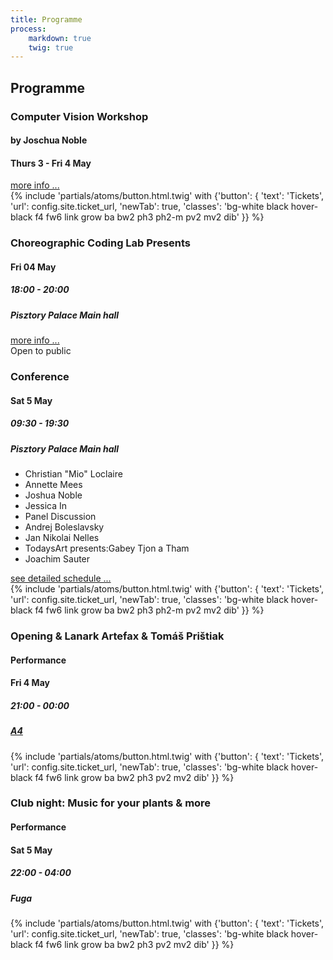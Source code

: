 ```yaml
---
title: Programme
process:
    markdown: true
    twig: true
---
```


<h2>Programme</h2>

<section class="fullwidth cf w-100 tl tc-ns mt4-ns">
    <div class="mw24rem dib v-top w-100 w-30-ns">
        <article class="pa3 bgi-radialgrad tl b--black bw2">
            <div class="lh-title">
                <h3 class="f2 f1-ns ma0">
                    Computer Vision Workshop
                </h3>
                <h4 class="f3 f2-ns ma0">
                    by Joschua Noble
                </h4>
                <h4 class="tr f3 f2-ns ma0 mt2 mt0-ns">
                    Thurs 3 - Fri 4 May
                </h4>
                <div class="dt w-100 mt1 f6 f5-l">
                    <div class="dtc">
                        <span class="mv0 b">
                            <a href="/workshops/computer-vision">more info ...</a>
                        </span>
                    </div>
                    <div class="dtc tr">
                        {% include 'partials/atoms/button.html.twig' with {'button': {
                            'text': 'Tickets',
                            'url': config.site.ticket_url,
                            'newTab': true,
                            'classes': 'bg-white black hover-black f4 fw6 link grow ba bw2 ph3 ph2-m pv2 mv2 dib'
                        }} %}
                    </div>
                </div>
            </div>
        </article>
        <article class="pa3 bgi-radialgrad tl b--black bw2">
            <div>
                <h3 class="f2 f1-ns lh-title ma0 break-word">
                    Choreographic Coding Lab Presents
                </h3>
                <h4 class="tr f3 f2-ns ma0 mt2 mt0-ns">
                    Fri 04 May
                </h4>
                <h5 class="tr f4 f3-ns ma0">
                    18:00 - 20:00
                </h5>
                <h5 class="tr f4 f3-ns ma0">
                    Pisztory Palace Main hall
                </h5>
            </div>
            <div class="dt w-100 mt1 f6 f5-l">
              <div class="dtc">
                <span class="mv0 b"><a href="/workshops/cclx">more info ...</a></span>
              </div>
              <div class="dtc tr">
                <span class="mv0 bg-white pa1 b">Open to public</span>
              </div>
            </div>
        </article>
    </div>
    <div class="mw24rem dib v-top w-100 w-34-ns">
        <article class="mh-1-ns relative top--2-ns pa3 mv2 bgi-radialgrad tl b--black bw2">
            <div>
                <h3 class="f1 lh-title ma0 f4rem">
                    Conference
                </h3>
                <div class="tr">
                    <h4 class="f3 f2-ns ma0 mt2 mt0-ns">
                        Sat 5 May
                    </h4>
                    <h5 class="f4 f3-ns ma0">
                        09:30 - 19:30
                    </h5>
                    <h5 class="f4 f3-ns ma0">
                        Pisztory Palace Main hall
                    </h5>
                </div>
            </div>
            <div class="f4 f3-l fw6 mt5 mt2-ns">
                <ul class="list pa0 mb0 mt3">
                    <li>Christian "Mio" Loclaire</li>
                    <li>Annette Mees</li>
                    <li>Joshua Noble</li>
                    <li>Jessica In</li>
                    <li>Panel Discussion</li>
                    <li>Andrej Boleslavsky</li>
                    <li>Jan Nikolai Nelles</li>
                    <li class="lh-title"><span class="db">TodaysArt presents:</span>Gabey Tjon a Tham</li>
                    <li>Joachim Sauter</li>                
                </ul>
                <div class="dt w-100 mt1 f6 f5-l">
                    <div class="dtc">
                        <span class="mv0 b"><a class="" href="/programme">see detailed schedule ...</a></span>
                    </div>
                    <div class="dtc tr">
                        {% include 'partials/atoms/button.html.twig' with {'button': {
                            'text': 'Tickets',
                            'url': config.site.ticket_url,
                            'newTab': true,
                            'classes': 'bg-white black hover-black f4 fw6 link grow ba bw2 ph3 ph2-m pv2 mv2 dib'
                        }} %}
                    </div>
                </div>
            </div>
        </article>
    </div>
    <div class="mw24rem dib w-100 w-30-ns">
        <article class="pa3 bgi-radialgrad tl b--black bw2">
            <div class="lh-title">
                <h3 class="f2 f1-ns ma0">
                    Opening & Lanark Artefax & Tomáš Prištiak
                </h3>
                <h4 class="f3 f2-ns ma0">
                    Performance
                </h4>
                <div class="tr">
                    <h4 class="f3 f2-ns ma0 mt2 mt0-ns">
                        Fri 4 May
                    </h4>
                    <h5 class="f4 f3-ns ma0">
                        21:00 - 00:00
                    </h5>
                    <h5 class="f4 f3-ns ma0">
                        <a href="http://www.a4.sk/">A4</a>
                    </h5>
                </div>
                <div class="dt w-100 mt1 f6 f5-l">
                    <div class="dtc">
                    </div>
                    <div class="dtc tr">
                        {% include 'partials/atoms/button.html.twig' with {'button': {
                            'text': 'Tickets',
                            'url': config.site.ticket_url,
                            'newTab': true,
                            'classes': 'bg-white black hover-black f4 fw6 link grow ba bw2 ph3 pv2 mv2 dib'
                        }} %}
                    </div>
                </div>
            </div>
            <div class="dt mt1 f6 f5-l">
              <div class="dtc">
              </div>
            </div>
        </article>
        <article class="pa3 bgi-radialgrad tl b--black bw2">
            <div class="lh-title">
                <h3 class="f2 f1-ns ma0">
                    Club night: Music for your plants & more
                </h3>
                <h4 class="f3 f2-ns ma0">
                    Performance
                </h4>
                <div class="tr">
                    <h4 class="f3 f2-ns ma0 mt2 mt0-ns">
                        Sat 5 May
                    </h4>
                    <h5 class="f4 f3-ns ma0">
                        22:00 - 04:00
                    </h5>
                    <h5 class="f4 f3-ns ma0">
                        Fuga
                    </h5>
                </div>
                <div class="dt w-100 mt1 f6 f5-l">
                    <div class="dtc">
                        <span class="mv0 b">
                        </span>
                    </div>
                    <div class="dtc tr">
                        {% include 'partials/atoms/button.html.twig' with {'button': {
                            'text': 'Tickets',
                            'url': config.site.ticket_url,
                            'newTab': true,
                            'classes': 'bg-white black hover-black f4 fw6 link grow ba bw2 ph3 pv2 mv2 dib'
                        }} %}
                    </div>
                </div>
            </div>
            <div class="dt mt1 f6 f5-l">
              <div class="dtc">
              </div>
            </div>
        </article>
    </div>
</section>